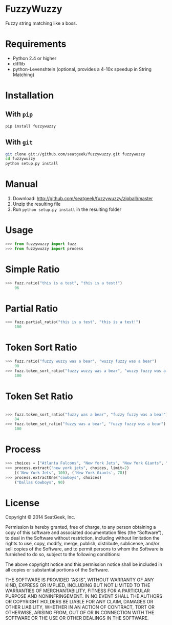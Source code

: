 FuzzyWuzzy
==========

Fuzzy string matching like a boss.

# Requirements

-  Python 2.4 or higher
-  difflib
-  python-Levenshtein (optional, provides a 4-10x speedup in String Matching)

# Installation

## With ```pip```

```bash
pip install fuzzywuzzy
```

## With ```git```

```bash
git clone git://github.com/seatgeek/fuzzywuzzy.git fuzzywuzzy
cd fuzzywuzzy
python setup.py install
```

# Manual

1. Download: http://github.com/seatgeek/fuzzywuzzy/zipball/master
2. Unzip the resulting file
3. Run ``python setup.py install`` in the resulting folder

# Usage

```python
>>> from fuzzywuzzy import fuzz
>>> from fuzzywuzzy import process
```

# Simple Ratio

```python
>>> fuzz.ratio("this is a test", "this is a test!")
    96
```

# Partial Ratio

```python
>>> fuzz.partial_ratio("this is a test", "this is a test!")
    100
```

# Token Sort Ratio

```python
>>> fuzz.ratio("fuzzy wuzzy was a bear", "wuzzy fuzzy was a bear")
    90
>>> fuzz.token_sort_ratio("fuzzy wuzzy was a bear", "wuzzy fuzzy was a bear")
    100
```

# Token Set Ratio

```python

>>> fuzz.token_sort_ratio("fuzzy was a bear", "fuzzy fuzzy was a bear")
    84
>>> fuzz.token_set_ratio("fuzzy was a bear", "fuzzy fuzzy was a bear")
    100
```

# Process

```python
>>> choices = ["Atlanta Falcons", "New York Jets", "New York Giants", "Dallas Cowboys"]
>>> process.extract("new york jets", choices, limit=2)
    [('New York Jets', 100), ('New York Giants', 78)]
>>> process.extractOne("cowboys", choices)
    ("Dallas Cowboys", 90)
```

# License

Copyright © 2014 SeatGeek, Inc.

Permission is hereby granted, free of charge, to any person obtaining
a copy of this software and associated documentation files (the
“Software”), to deal in the Software without restriction, including
without limitation the rights to use, copy, modify, merge, publish,
distribute, sublicense, and/or sell copies of the Software, and to
permit persons to whom the Software is furnished to do so, subject to
the following conditions:

The above copyright notice and this permission notice shall be
included in all copies or substantial portions of the Software.

THE SOFTWARE IS PROVIDED “AS IS”, WITHOUT WARRANTY OF ANY KIND,
EXPRESS OR IMPLIED, INCLUDING BUT NOT LIMITED TO THE WARRANTIES OF
MERCHANTABILITY, FITNESS FOR A PARTICULAR PURPOSE AND
NONINFRINGEMENT. IN NO EVENT SHALL THE AUTHORS OR COPYRIGHT HOLDERS BE
LIABLE FOR ANY CLAIM, DAMAGES OR OTHER LIABILITY, WHETHER IN AN ACTION
OF CONTRACT, TORT OR OTHERWISE, ARISING FROM, OUT OF OR IN CONNECTION
WITH THE SOFTWARE OR THE USE OR OTHER DEALINGS IN THE SOFTWARE.
